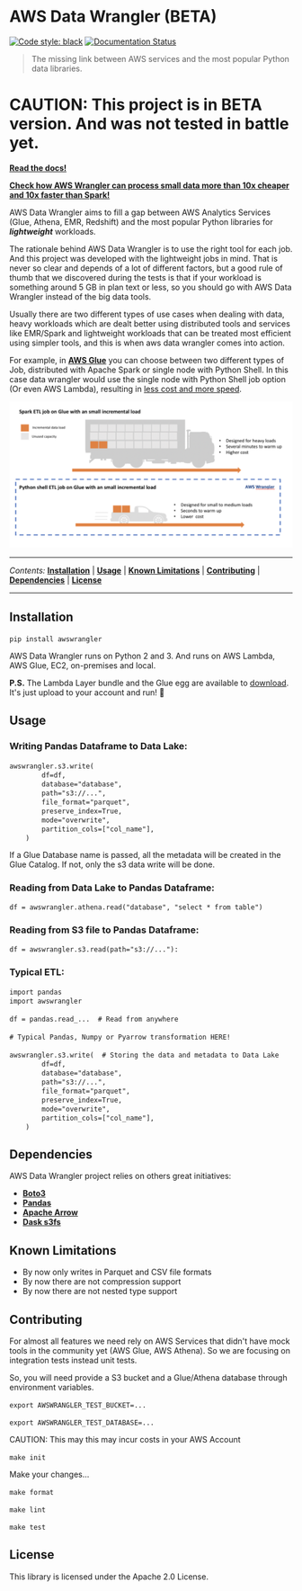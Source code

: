 # AWS Data Wrangler (BETA)

[![Code style: black](https://img.shields.io/badge/code%20style-black-000000.svg)](https://github.com/ambv/black) [![Documentation Status](https://readthedocs.org/projects/aws-data-wrangler/badge/?version=latest)](https://aws-data-wrangler.readthedocs.io/en/latest/?badge=latest)


> The missing link between AWS services and the most popular Python data libraries.

# CAUTION: This project is in BETA version. And was not tested in battle yet.

**[Read the docs!](https://aws-data-wrangler.readthedocs.io)**

**[Check how AWS Wrangler can process small data more than 10x cheaper and 10x faster than Spark!](https://aws-data-wrangler.readthedocs.io/en/latest/benchmarks.html)**

AWS Data Wrangler aims to fill a gap between AWS Analytics Services (Glue, Athena, EMR, Redshift) and the most popular Python libraries for ***lightweight*** workloads.

The rationale behind AWS Data Wrangler is to use the right tool for each job. And this project was developed with the lightweight jobs in mind. That is never so clear and depends of a lot of different factors, but a good rule of thumb that we discovered during the tests is that if your workload is something around 5 GB in plan text or less, so you should go with AWS Data Wrangler instead of the big data tools.

Usually there are two different types of use cases when dealing with data, heavy workloads which are dealt better using distributed tools and services like EMR/Spark and lightweight workloads that can be treated most efficient using simpler tools, and this is when aws data wrangler comes into action.

For example, in **[AWS Glue](https://aws.amazon.com/glue/)** you can choose between two different types of Job, distributed with Apache Spark or single node with Python Shell. In this case data wrangler would use the single node with Python Shell job option (Or even AWS Lambda), resulting in [less cost and more speed](https://aws-data-wrangler.readthedocs.io/en/latest/benchmarks.html).

![Rationale Image](docs/source/_static/rationale.png?raw=true "Rationale")

---

*Contents:* **[Installation](#Installation)** | **[Usage](#Usage)** | **[Known Limitations](#Known-Limitations)** | **[Contributing](#Contributing)** | **[Dependencies](#Dependencies)** | **[License](#License)**

---

## Installation

`pip install awswrangler`

AWS Data Wrangler runs on Python 2 and 3.
And runs on AWS Lambda, AWS Glue, EC2, on-premises and local.

**P.S.** The Lambda Layer bundle and the Glue egg are available to [download](https://github.com/awslabs/aws-data-wrangler/releases). It's just upload to your account and run! :rocket:

## Usage

### Writing Pandas Dataframe to Data Lake:

```py3
awswrangler.s3.write(
        df=df,
        database="database",
        path="s3://...",
        file_format="parquet",
        preserve_index=True,
        mode="overwrite",
        partition_cols=["col_name"],
    )
```

If a Glue Database name is passed, all the metadata will be created in the Glue Catalog. If not, only the s3 data write will be done.

### Reading from Data Lake to Pandas Dataframe:

```py3
df = awswrangler.athena.read("database", "select * from table")
```

### Reading from S3 file to Pandas Dataframe:

```py3
df = awswrangler.s3.read(path="s3://..."):
```

### Typical ETL:

```py3
import pandas
import awswrangler

df = pandas.read_...  # Read from anywhere

# Typical Pandas, Numpy or Pyarrow transformation HERE!

awswrangler.s3.write(  # Storing the data and metadata to Data Lake
        df=df,
        database="database",
        path="s3://...",
        file_format="parquet",
        preserve_index=True,
        mode="overwrite",
        partition_cols=["col_name"],
    )
```

## Dependencies

AWS Data Wrangler project relies on others great initiatives:
* **[Boto3](https://github.com/boto/boto3)**
* **[Pandas](https://github.com/pandas-dev/pandas)**
* **[Apache Arrow](https://github.com/apache/arrow)**
* **[Dask s3fs](https://github.com/dask/s3fs)**

## Known Limitations

* By now only writes in Parquet and CSV file formats
* By now there are not compression support
* By now there are not nested type support

## Contributing

For almost all features we need rely on AWS Services that didn't have mock tools in the community yet (AWS Glue, AWS Athena). So we are focusing on integration tests instead unit tests.

So, you will need provide a S3 bucket and a Glue/Athena database through environment variables.

`export AWSWRANGLER_TEST_BUCKET=...`

`export AWSWRANGLER_TEST_DATABASE=...`

CAUTION: This may this may incur costs in your AWS Account

`make init`

Make your changes...

`make format`

`make lint`

`make test`

## License

This library is licensed under the Apache 2.0 License. 
